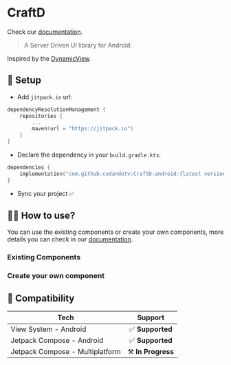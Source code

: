 # CraftD

Check our [documentation](https://codandotv.gitbook.io/craftd).

> A Server Driven UI library for Android.

Inspired by the [DynamicView](https://github.com/rviannaoliveira/DynamicView/).


## 📝 Setup

- Add `jitpack.io` url:

```kotlin
dependencyResolutionManagement {
    repositories {
        ...
        maven(url = "https://jitpack.io")
    }
}
```

- Declare the dependency in your `build.gradle.kts`:

```kotlin
dependencies {
    implementation("com.github.codandotv:CraftD-android:{latest version}")
}
```

- Sync your project ✅

## 🧑‍💻 How to use?

You can use the existing components or create your own components, more details you can check in our [documentation](./docs/index.md).

### Existing Components

### Create your own component

## 🔗 Compatibility

| Tech                            |      Support         |
|---------------------------------|:--------------------:|
| View System - Android           |  ✅ **Supported**    |
| Jetpack Compose - Android       |  ✅ **Supported**    |
| Jetpack Compose - Multiplatform |  ⚒️ **In Progress**   |
